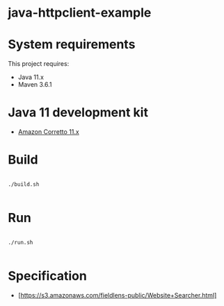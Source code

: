 # java-httpclient-example


# System requirements

This project requires:
- Java 11.x
- Maven 3.6.1

# Java 11 development kit

- [Amazon Corretto 11.x](https://docs.aws.amazon.com/corretto/latest/corretto-11-ug/downloads-list.html)

# Build

```

./build.sh


```


# Run

```

./run.sh


```

# Specification

- [https://s3.amazonaws.com/fieldlens-public/Website+Searcher.html]

